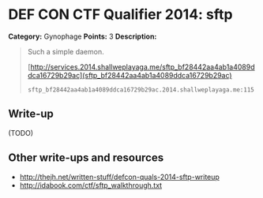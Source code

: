 # DEF CON CTF Qualifier 2014: sftp

**Category:** Gynophage
**Points:** 3
**Description:**

> Such a simple daemon.
>
> [http://services.2014.shallweplayaga.me/sftp_bf28442aa4ab1a4089ddca16729b29ac](sftp_bf28442aa4ab1a4089ddca16729b29ac)
>
> `sftp_bf28442aa4ab1a4089ddca16729b29ac.2014.shallweplayaga.me:115`

## Write-up

(TODO)

## Other write-ups and resources

* <http://thejh.net/written-stuff/defcon-quals-2014-sftp-writeup>
* http://idabook.com/ctf/sftp_walkthrough.txt
